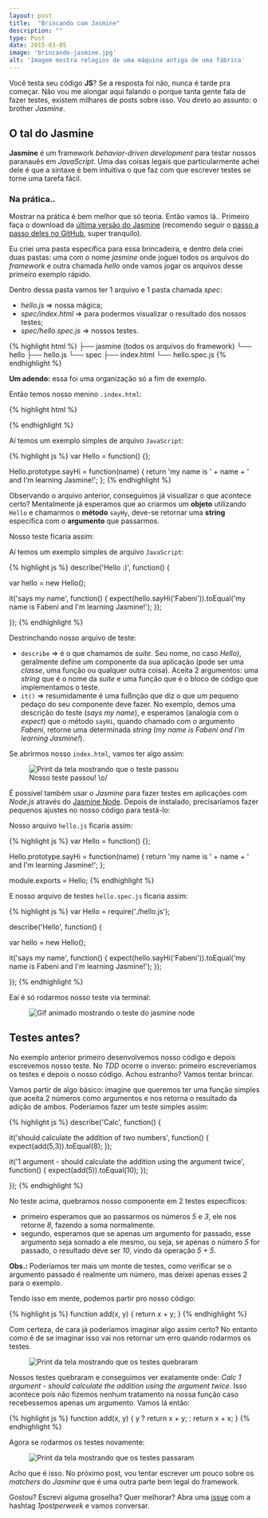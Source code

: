 ```yaml
---
layout: post
title:  "Brincando com Jasmine"
description: ""
type: Post
date: 2015-03-05
image: 'brincando-jasmine.jpg'
alt: 'Imagem mostra relógios de uma máquina antiga de uma fábrica'
---
```


Você testa seu código **JS**?  Se a resposta foi não, nunca é tarde pra começar. Não vou me alongar aqui falando o porque tanta gente fala de fazer testes, existem milhares de posts sobre isso. Vou direto ao assunto: o brother *Jasmine*.

## O tal do **Jasmine**

**Jasmine** é um framework *behavior-driven development* para testar nossos paranauês em *JavaScript.* Uma das coisas legais que particularmente achei dele é que a sintaxe é bem intuitiva o que faz com que escrever testes se torne uma tarefa fácil.

### Na prática..

Mostrar na prática é bem melhor que só teoria. Então vamos lá.. Primeiro faça o download da [última versão do Jasmine](https://github.com/jasmine/jasmine/tree/master/dist) (recomendo seguir o [passo a passo deles no GitHub](https://github.com/jasmine/jasmine#installation), super tranquilo).

Eu criei uma pasta específica para essa brincadeira, e dentro dela criei duas pastas: uma com o nome *jasmine* onde joguei todos os arquivos do *framework* e outra chamada *hello* onde vamos jogar os arquivos desse primeiro exemplo rápido.

Dentro dessa pasta vamos ter 1 arquivo e 1 pasta chamada *spec*:

* *hello.js* => nossa mágica;
* *spec/index.html* => para podermos visualizar o resultado dos nossos testes;
* *spec/hello.spec.js* => nossos testes.

{% highlight html %}
├── jasmine (todos os arquivos do framework)
└── hello
    ├── hello.js
    └── spec
        ├── index.html
        └── hello.spec.js
{% endhighlight %}

**Um adendo:** essa foi uma organização só a fim de exemplo.

Então temos nosso menino `.index.html`:

{% highlight html %}
<!DOCTYPE html>
<html lang="en">
<head>
  <meta charset="UTF-8">
  <title>Jasmine</title>
  <link rel="shortcut icon" type="image/png" href="../../jasmine/lib/jasmine-2.0.0/jasmine_favicon.png">
  <link rel="stylesheet" type="text/css" href="../../jasmine/lib/jasmine-2.0.0/jasmine.css">

  <script type="text/javascript" src="../../jasmine/lib/jasmine-2.0.0/jasmine.js"></script>
  <script type="text/javascript" src="../../jasmine/lib/jasmine-2.0.0/jasmine-html.js"></script>
  <script type="text/javascript" src="../../jasmine/lib/jasmine-2.0.0/boot.js"></script>

  <script src="../hello.js"></script>
  <script src="hello.spec.js"></script>
</head>
<body>
</body>
</html>
{% endhighlight %}

Aí temos um exemplo simples de arquivo `JavaScript`:

{% highlight js %}
var Hello = function() {};

Hello.prototype.sayHi = function(name) {
  return 'my name is ' + name + ' and I\'m learning Jasmine!';
};
{% endhighlight %}

Observando o arquivo anterior, conseguimos já visualizar o que acontece certo? Mentalmente já esperamos que ao criarmos um **objeto** utilizando `Hello` e chamarmos o **método** `sayHy`, deve-se retornar uma **string** específica com o **argumento** que passarmos.

Nosso teste ficaria assim:

Aí temos um exemplo simples de arquivo `JavaScript`:

{% highlight js %}
describe('Hello :)', function() {

  var hello = new Hello();

  it('says my name', function() {
    expect(hello.sayHi('Fabeni')).toEqual('my name is Fabeni and I\'m learning Jasmine!');
  });

});
{% endhighlight %}

Destrinchando nosso arquivo de teste:

* `describe` => é o que chamamos de *suite*. Seu nome, no caso *Hello)*, geralmente define um componente da sua aplicação (pode ser uma *classe*, uma função ou qualquer outra coisa). Aceita 2 argumentos: uma *string* que é o nome da *suite* e uma função que é o bloco de código que implementamos o teste.
* `it()` => resumidamente é uma fußnção que diz o que um pequeno pedaço do seu componente deve fazer. No exemplo, demos uma descrição do teste (*says my name*), e esperamos (analogia com o *expect*) que o método `sayHi`, quando chamado com o argumento *Fabeni*, retorne uma determinada *string* (*my name is Fabeni and I'm learning Jasmine!*).

Se abrirmos nosso `index.html`, vamos ter algo assim:

<figure class="loading">
    <img src="{{ site.baseurl}}build/img/posts/samples/jasmine-ok.png" alt="Print da tela mostrando que o teste passou">
    <figcaption>Nosso teste passou! \o/</figcaption>
</figure>

É possível também usar o *Jasmine* para fazer testes em aplicações com *Node.js* através do [Jasmine Node](https://github.com/mhevery/jasmine-node). Depois de instalado, precisaríamos fazer pequenos ajustes no nosso código para testá-lo:

Nosso arquivo `hello.js` ficaria assim:

{% highlight js %}
var Hello = function() {};

Hello.prototype.sayHi = function(name) {
  return 'my name is ' + name + ' and I\'m learning Jasmine!';
};

module.exports = Hello;
{% endhighlight %}

E nosso arquivo de testes `hello.spec.js` ficaria assim:

{% highlight js %}
var Hello =  require('./hello.js');

describe('Hello', function() {

  var hello = new Hello();

  it('says my name', function() {
    expect(hello.sayHi('Fabeni')).toEqual('my name is Fabeni and I\'m learning Jasmine!');
  });

});
{% endhighlight %}

Eaí é só rodarmos nosso teste via terminal:

<figure class="loading">
    <img src="{{ site.baseurl}}build/img/posts/samples/jasmine-node-hello.gif" alt="Gif animado mostrando o teste do jasmine node">
</figure>

## Testes antes?

No exemplo anterior primeiro desenvolvemos nosso código e depois escrevemos nosso teste. No *TDD* ocorre o inverso: primeiro escreveríamos os testes e depois o nosso código. Achou estranho? Vamos tentar brincar.

Vamos partir de algo básico: imagine que queremos ter uma função simples que aceita 2 números como argumentos e nos retorna o resultado da adição de ambos. Poderíamos fazer um teste simples assim:

{% highlight js %}
describe('Calc', function() {

  it('should calculate the addition of two numbers', function() {
    expect(add(5,3)).toEqual(8);
  });

  it('1 argument - should calculate the addition using the argument twice', function() {
    expect(add(5)).toEqual(10);
  });

});
{% endhighlight %}

No teste acima, quebramos nosso componente em 2 testes específicos:

* primeiro esperamos que ao passarmos os números *5* e *3*, ele nos retorne *8*, fazendo a soma normalmente.
* segundo, esperamos que se apenas um argumento for passado, esse argumento seja somado a ele mesmo, ou seja, se apenas o número *5* for passado, o resultado deve ser *10*, vindo da operação *5 + 5*.

**Obs.:** Poderíamos ter mais um monte de testes, como verificar se o argumento passado é realmente um número, mas deixei apenas esses 2 para o exemplo.

Tendo isso em mente, podemos partir pro nosso código:

{% highlight js %}
function add(x, y) {
  return x + y;
}
{% endhighlight %}

Com certeza, de cara já poderíamos imaginar algo assim certo? No entanto como é de se imaginar isso vai nos retornar um erro quando rodarmos os testes.

<figure class="loading">
    <img src="{{ site.baseurl}}build/img/posts/samples/jasmine-erro.png" alt="Print da tela mostrando que os testes quebraram">
</figure>

Nossos testes quebraram e conseguimos ver exatamente onde: *Calc 1 argument - should calculate the addition using the argument twice*. Isso acontece pois não fizemos nenhum tratamento na nossa função caso recebessemos apenas um argumento. Vamos lá então:

{% highlight js %}
function add(x, y) {
  y ? return x + y; : return x + x;
}
{% endhighlight %}

Agora se rodarmos os testes novamente: 

<figure class="loading">
    <img src="{{ site.baseurl}}build/img/posts/samples/jasmine-ok-2.png" alt="Print da tela mostrando que os testes passaram">
</figure>

Acho que é isso. No próximo post, vou tentar escrever um pouco sobre os *matchers* do *Jasmine* que é uma outra parte bem legal do framework.

Gostou? Escrevi alguma groselha? Quer melhorar? Abra uma [issue](https://github.com/raphaelfabeni/raphaelfabeni.github.io/issues) com a hashtag *1postperweek* e vamos conversar.









